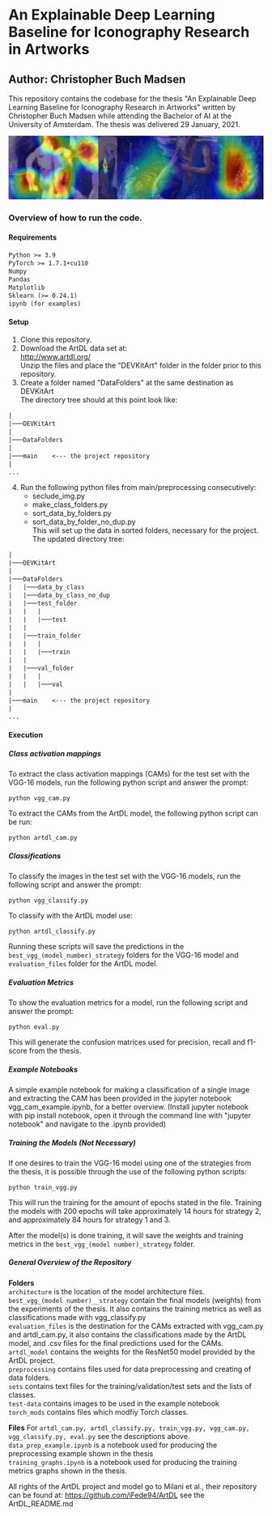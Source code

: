# An Explainable Deep Learning Baseline for Iconography Research in Artworks
## Author: Christopher Buch Madsen

This repository contains the codebase for the thesis "An Explainable Deep Learning Baseline for Iconography Research in Artworks" written by Christopher Buch Madsen while attending the Bachelor of AI at the University of Amsterdam. The thesis was delivered 29 January, 2021.

<img src="thesis_github_cover.png">

### Overview of how to run the code.

#### Requirements
    Python >= 3.9
    PyTorch >= 1.7.1+cu110
    Numpy
    Pandas
    Matplotlib
    Sklearn (>= 0.24.1)
    ipynb (for examples)
    
#### Setup
1. Clone this repository.
2. Download the ArtDL data set at: <br/>
http://www.artdl.org/ <br/>
Unzip the files and place the "DEVKitArt" folder in the folder prior to this repository.
3. Create a folder named "DataFolders" at the same destination as DEVKitArt <br/>
The directory tree should at this point look like: <br/>
```
| 
|───DEVKitArt
| 
|───DataFolders 
| 
|───main    <--- the project repository 
| 
...
```
4. Run the following python files from main/preprocessing consecutively:
    - seclude_img.py
    - make_class_folders.py
    - sort_data_by_folders.py
    - sort_data_by_folder_no_dup.py <br/>
This will set up the data in sorted folders, necessary for the project. <br/>
The updated directory tree: <br/>
```
| 
|───DEVKitArt 
| 
|───DataFolders 
|   |───data_by_class 
|   |───data_by_class_no_dup 
|   |───test_folder 
|   |   | 
|   |   |───test 
|   |   
|   |───train_folder 
|   |   | 
|   |   |───train 
|   |    
|   |───val_folder 
|   |   | 
|   |   |───val 
| 
|───main    <--- the project repository 
| 
...
```
#### Execution
##### Class activation mappings
To extract the class activation mappings (CAMs) for the test set with the VGG-16 models, run the following python script and answer the prompt: <br/>

    python vgg_cam.py
    
To extract the CAMs from the ArtDL model, the following python script can be run: <br/>

    python artdl_cam.py
    

##### Classifications
To classify the images in the test set with the VGG-16 models, run the following script and answer the prompt:

    python vgg_classify.py

To classify with the ArtDL model use:

    python artdl_classify.py

Running these scripts will save the predictions in the ```best_vgg_(model_number)_strategy``` folders for the VGG-16 model and ```evaluation_files``` folder for the ArtDL model.

##### Evaluation Metrics
To show the evaluation metrics for a model, run the following script and answer the prompt:

    python eval.py
    
This will generate the confusion matrices used for precision, recall and f1-score from the thesis.

##### Example Notebooks
A simple example notebook for making a classification of a single image and extracting the CAM has been provided in the jupyter notebook vgg_cam_example.ipynb, for a better overview. (Install jupyter notebook with pip install notebook, open it through the command line with "jupyter notebook" and navigate to the .ipynb provided)

##### Training the Models (Not Necessary)
If one desires to train the VGG-16 model using one of the strategies from the thesis, it is possible through the use of the following python scripts:

    python train_vgg.py
    
This will run the training for the amount of epochs stated in the file. Training the models with 200 epochs will take approximately 14 hours for strategy 2, and approximately 84 hours for strategy 1 and 3.

After the model(s) is done training, it will save the weights and training metrics in the ```best_vgg_(model number)_strategy``` folder.

##### General Overview of the Repository
**Folders** <br/>
```architecture``` is the location of the model architecture files. <br/>
```best_vgg_(model number)__strategy``` contain the final models (weights) from the experiments of the thesis. It also contains the training metrics as well as classifications made with vgg_classify.py <br/>
```evaluation_files``` is the destination for the CAMs extracted with vgg_cam.py and artdl_cam.py, it also contains the classifications made by the ArtDL model, and .csv files for the final predictions used for the CAMs. <br/>
```artdl_model``` contains the weights for the ResNet50 model provided by the ArtDL project. <br/>
```preprocessing``` contains files used for data preprocessing and creating of data folders. <br/>
```sets``` contains text files for the training/validation/test sets and the lists of classes. <br/>
```test-data``` contains images to be used in the example notebook <br/>
```torch_mods``` contains files which modfiy Torch classes. <br/>

**Files**
For ```artdl_cam.py, artdl_classify.py, train_vgg.py, vgg_cam.py, vgg_classify.py, eval.py``` see the descriptions above. <br/>
```data_prep_example.ipynb``` is a notebook used for producing the preprocessing example shown in the thesis <br/>
```training_graphs.ipynb``` is a notebook used for producing the training metrics graphs shown in the thesis. <br/>

All rights of the ArtDL project and model go to Milani et al., their repository can be found at: https://github.com/iFede94/ArtDL see the ArtDL_README.md

